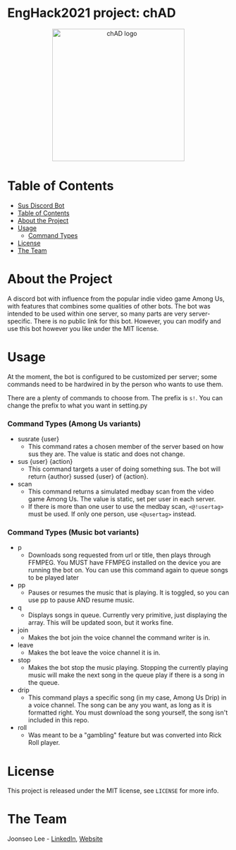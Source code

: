 # EngHack2021 project: chAD

<p align="center">
<img src="img/chAD.png" alt="chAD logo" height=300>
</p>

# Table of Contents
- [Sus Discord Bot](#sus-discord-bhot)
- [Table of Contents](#table-of-contents)
- [About the Project](#about-the-project)
- [Usage](#usage)
  - [Command Types](#command-types)
- [License](#license)
- [The Team](#the-team)
# About the Project
A discord bot with influence from the popular indie video game Among Us, with features 
that combines some qualities of other bots. The bot was intended to be used within one server, 
so many parts are very server-specific. There is no public link for this bot. However, you can modify and 
use this bot however you like under the MIT license.
# Usage
At the moment, the bot is configured to be customized per server; some commands need to be 
hardwired in by the person who wants to use them.

There are a plenty of commands to choose from. The prefix is `s!`. You can change the prefix to what you want in setting.py
### Command Types (Among Us variants)
- susrate {user}
  - This command rates a chosen member of the server based on how sus they are. The value is static and does not change.
- sus {user} {action}
  - This command targets a user of doing something sus. The bot will return {author} sussed {user} of {action}.
- scan
  - This command returns a simulated medbay scan from the video game Among Us. The value is static, set per user in each server.
  - If there is more than one user to use the medbay scan, `<@!usertag>` must be used. If only one person, use `<@usertag>` instead.
### Command Types (Music bot variants)
- p
  - Downloads song requested from url or title, then plays through FFMPEG. You MUST have FFMPEG installed on the device you are running the bot on. You can use this command again to queue songs to be played later
- pp
  - Pauses or resumes the music that is playing. It is toggled, so you can use pp to pause AND resume music.
- q
  - Displays songs in queue. Currently very primitive, just displaying the array. This will be updated soon, but it works fine.
- join
  - Makes the bot join the voice channel the command writer is in.
- leave
  - Makes the bot leave the voice channel it is in.
- stop
  - Makes the bot stop the music playing. Stopping the currently playing music will make the next song in the queue play if there is a song in the queue.
- drip
  - This command plays a specific song (in my case, Among Us Drip) in a voice channel. The song can be any you want, as long as it is formatted right. You must download the song yourself, the song isn't included in this repo.
- roll
  - Was meant to be a "gambling" feature but was converted into Rick Roll player.

# License
This project is released under the MIT license, see `LICENSE` for more info.
# The Team
Joonseo Lee - [LinkedIn](https://www.linkedin.com/joonsauce), [Website](http://joonsauce.me)
